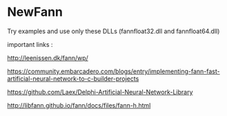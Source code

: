 # NewFann

Try examples and use only these DLLs (fannfloat32.dll and fannfloat64.dll)

important links :

http://leenissen.dk/fann/wp/

https://community.embarcadero.com/blogs/entry/implementing-fann-fast-artificial-neural-network-to-c-builder-projects

https://github.com/Laex/Delphi-Artificial-Neural-Network-Library

http://libfann.github.io/fann/docs/files/fann-h.html

